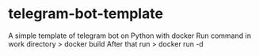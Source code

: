 # telegram-bot-template
A simple template of telegram bot on Python with docker
Run command in work directory > docker build
After that run > docker run -d <image id or image name>
